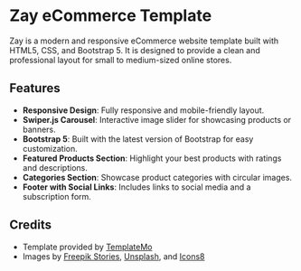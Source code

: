 # Zay eCommerce Template

Zay is a modern and responsive eCommerce website template built with HTML5, CSS, and Bootstrap 5. It is designed to provide a clean and professional layout for small to medium-sized online stores.

## Features

- **Responsive Design**: Fully responsive and mobile-friendly layout.
- **Swiper.js Carousel**: Interactive image slider for showcasing products or banners.
- **Bootstrap 5**: Built with the latest version of Bootstrap for easy customization.
- **Featured Products Section**: Highlight your best products with ratings and descriptions.
- **Categories Section**: Showcase product categories with circular images.
- **Footer with Social Links**: Includes links to social media and a subscription form.

## Credits

- Template provided by [TemplateMo](https://templatemo.com/)
- Images by [Freepik Stories](https://www.freepik.com/author/stories), [Unsplash](https://unsplash.com/), and [Icons8](https://icons8.com/)
